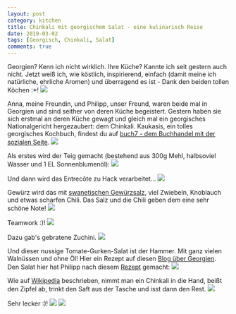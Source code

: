 ```yaml
---
layout: post
category: kitchen
title: Chinkali mit georgischem Salat - eine kulinarisch Reise
date: 2019-03-02
tags: [Georgisch, Chinkali, Salat]
comments: true
---
```


Georgien? Kenn ich nicht wirklich. Ihre Küche? Kannte ich seit gestern auch nicht. Jetzt weiß ich, wie köstlich, inspirierend, einfach (damit meine ich natürliche, ehrliche Aromen) und überragend es ist - Dank den beiden tollen Köchen :*!
<img class="image fit" src="{{site.baseurl}}/images/2019-03-02-Georgische Reise/01-cover-collage-Chinkali, nussiger Tomaten-Gurken-Salat.jpg">

Anna, meine Freundin, und Philipp, unser Freund, waren beide mal in Georgien und sind seither von deren Küche begeistert. Gestern haben sie sich erstmal an deren Küche gewagt und gleich mal ein georgisches Nationalgericht hergezaubert: dem Chinkali. Kaukasis, ein tolles georgisches Kochbuch, findest du auf [buch7 - dem Buchhandel mit der sozialen Seite](https://www.buch7.de/store/product_details/1031616659).
<img class="image fit" src="{{site.baseurl}}/images/2019-03-02-Georgische Reise/02-kaukasis.png">

Als erstes wird der Teig gemacht (bestehend aus 300g Mehl, halbsoviel Wasser und 1 EL Sonnenblumenöl):
<img class="image fit" src="{{site.baseurl}}/images/2019-03-02-Georgische Reise/03-Teig.gif">

Und dann wird das Entrecôte zu Hack verarbeitet...
<img class="image fit" src="{{site.baseurl}}/images/2019-03-02-Georgische Reise/04-entrecotehack.gif">

Gewürz wird das mit [swanetischen Gewürzsalz](https://de.wikipedia.org/wiki/Swanetisches_Gewürzsalz), viel Zwiebeln, Knoblauch und etwas scharfen Chili. Das Salz und die Chili geben dem eine sehr schöne Note!
<img class="image fit" src="{{site.baseurl}}/images/2019-03-02-Georgische Reise/05-Chinkali-Füllung.jpg">

Teamwork :)!
<img class="image fit" src="{{site.baseurl}}/images/2019-03-02-Georgische Reise/06-Chinkali kneten, drehen, machen.gif">

Dazu gab's gebratene Zuchini.
<img class="image fit" src="{{site.baseurl}}/images/2019-03-02-Georgische Reise/07-gebratene Zuchini.jpg">

Und dieser nussige Tomate-Gurken-Salat ist der Hammer. Mit ganz vielen Walnüssen und ohne Öl! Hier ein Rezept auf diesen [Blog über Georgien](https://www.sakartwelo.com/georgische-rezepte/). Den Salat hier hat Philipp nach diesem [Rezept](https://chefbabe.at/2013/08/09/tomate-gurke-salat-mit-walnusspaste/) gemacht:
<img class="image fit" src="{{site.baseurl}}/images/2019-03-02-Georgische Reise/08-Nussiger Tomaten-Gurken-Salat.jpg">

Wie auf [Wikipedia](https://de.wikipedia.org/wiki/Chinkali) beschrieben, nimmt man ein Chinkali in die Hand, beißt den Zipfel ab, trinkt den Saft aus der Tasche und isst dann den Rest.
<img class="image fit" src="{{site.baseurl}}/images/2019-03-02-Georgische Reise/09-Chinkali.jpg">

Sehr lecker :)!
<img class="image fit" src="{{site.baseurl}}/images/2019-03-02-Georgische Reise/10-Teller1.jpg">
<img class="image fit" src="{{site.baseurl}}/images/2019-03-02-Georgische Reise/11-Teller2.jpg">
